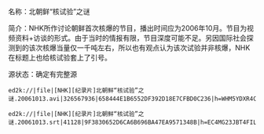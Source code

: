 名称：北朝鲜“核试验”之谜

简介：NHK所作讨论朝鲜首次核爆的节目，播出时间应为2006年10月。节目为视频资料+访谈的形式。由于当时的情报有限，节目深度可能不足。另因国际社会探测到的该次核爆当量仅一千吨左右，所以也有观点认为该次试验并非核爆，NHK在标题上也给核试验套上了引号。

源状态：确定有完整源
```
ed2k://|file|[NHK][纪录片]北朝鲜“核试验”之谜.20061013.avi|326567936|658444E1B6552DF392D18E7CFBD0C236|h=WHM5YDXR4CLDUPFO4WYTXKSZZLNS55JI|/

ed2k://|file|[NHK][纪录片]北朝鲜“核试验”之谜.20061013.srt|41128|9F3830652D6CA6B696BA47EA9571348B|h=EC4MG23JBT4FILZJAGUAOXYZI4UG6HLX|/
```

